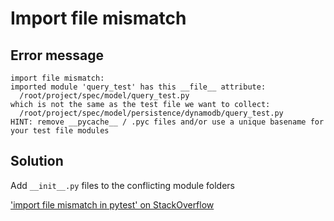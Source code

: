 
# Import file mismatch

## Error message
```
import file mismatch:
imported module 'query_test' has this __file__ attribute:
  /root/project/spec/model/query_test.py
which is not the same as the test file we want to collect:
  /root/project/spec/model/persistence/dynamodb/query_test.py
HINT: remove __pycache__ / .pyc files and/or use a unique basename for your test file modules
```

## Solution

Add `__init__.py` files to the conflicting module folders

['import file mismatch in pytest' on StackOverflow](https://stackoverflow.com/questions/53918088/import-file-mismatch-in-pytest)
